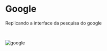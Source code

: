 # Google

Replicando a interface da pesquisa do google

<br>

![google](https://user-images.githubusercontent.com/73248933/226213721-6848f7cb-9299-4bb6-a505-9de5f9f983c1.png)
